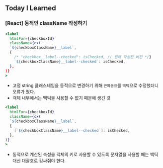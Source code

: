 ## Today I Learned

### [React] 동적인 className 작성하기

```jsx
<label
  htmlFor={checkboxId}
  className={cx(
  `${checkboxClassName}__label`,
  {
    /* "checkbox__label--checked": isChecked, // 원래 작성된 버전 */}
    `${checkboxClassName}__label--checked`: isChecked,
  },
)}
>
```

- 고정 string 클래스네임을 동적으로 변경하기 위해 `큰따옴표`를 `백틱`으로 수정했더니 오류가 떴다.
- 객체 내부에서는 백틱을 사용할 수 없기 때문에 생긴 것

```jsx
<label
  htmlFor={checkboxId}
  className={cx(
  `${checkboxClassName}__label`,
  {
    [`${checkboxClassName}__label--checked`]: isChecked,
  },
)}
>
```

- 동적으로 계산된 속성을 객체의 키로 사용할 수 있도록 문자열을 사용할 때는 백틱 대신 대괄호로 감싸줘야 한다.
